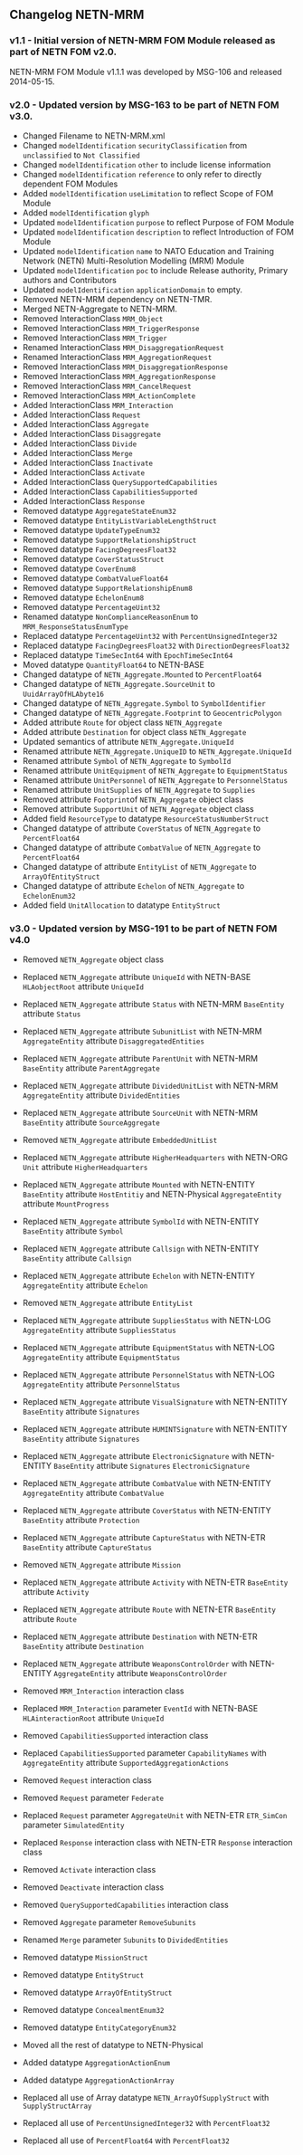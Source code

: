 ## Changelog NETN-MRM

### v1.1 - Initial version of NETN-MRM FOM Module released as part of NETN FOM v2.0.

NETN-MRM FOM Module v1.1.1 was developed by MSG-106 and released 2014-05-15.


### v2.0 - Updated version by MSG-163 to be part of NETN FOM v3.0.

* Changed Filename to NETN-MRM.xml 
* Changed `modelIdentification` `securityClassification` from `unclassified` to `Not Classified` 
* Changed `modelIdentification` `other` to include license information 
* Changed `modelIdentification` `reference` to only refer to directly dependent FOM Modules 
* Added `modelIdentification` `useLimitation` to reflect Scope of FOM Module 
* Added `modelIdentification` `glyph` 
* Updated `modelIdentification` `purpose` to reflect Purpose of FOM Module 
* Updated `modelIdentification` `description` to reflect Introduction of FOM Module 
* Updated `modelIdentification` `name` to NATO Education and Training Network (NETN) Multi-Resolution Modelling (MRM) Module 
* Updated `modelIdentification` `poc` to include Release authority, Primary authors and Contributors 
* Updated `modelIdentification` `applicationDomain` to empty. 
* Removed NETN-MRM dependency on NETN-TMR. 
* Merged NETN-Aggregate to NETN-MRM. 
* Removed InteractionClass `MRM_Object` 
* Removed InteractionClass `MRM_TriggerResponse` 
* Removed InteractionClass `MRM_Trigger` 
* Renamed InteractionClass `MRM_DisaggregationRequest` 
* Renamed InteractionClass `MRM_AggregationRequest` 
* Removed InteractionClass `MRM_DisaggregationResponse` 
* Removed InteractionClass `MRM_AggregationResponse` 
* Removed InteractionClass `MRM_CancelRequest` 
* Removed InteractionClass `MRM_ActionComplete` 
* Added InteractionClass `MRM_Interaction` 
* Added InteractionClass `Request` 
* Added InteractionClass `Aggregate` 
* Added InteractionClass `Disaggregate` 
* Added InteractionClass `Divide` 
* Added InteractionClass `Merge` 
* Added InteractionClass `Inactivate` 
* Added InteractionClass `Activate` 
* Added InteractionClass `QuerySupportedCapabilities` 
* Added InteractionClass `CapabilitiesSupported` 
* Added InteractionClass `Response` 
* Removed datatype `AggregateStateEnum32` 
* Removed datatype `EntityListVariableLengthStruct` 
* Removed datatype `UpdateTypeEnum32` 
* Removed datatype `SupportRelationshipStruct` 
* Removed datatype `FacingDegreesFloat32` 
* Removed datatype `CoverStatusStruct` 
* Removed datatype `CoverEnum8` 
* Removed datatype `CombatValueFloat64` 
* Removed datatype `SupportRelationshipEnum8` 
* Removed datatype `EchelonEnum8` 
* Removed datatype `PercentageUint32` 
* Renamed datatype `NonComplianceReasonEnum` to `MRM_ResponseStatusEnumType` 
* Replaced datatype `PercentageUint32` with `PercentUnsignedInteger32` 
* Replaced datatype `FacingDegreesFloat32` with `DirectionDegreesFloat32` 
* Replaced datatype `TimeSecInt64` with `EpochTimeSecInt64` 
* Moved datatype `QuantityFloat64` to NETN-BASE 
* Changed datatype of `NETN_Aggregate.Mounted` to `PercentFloat64` 
* Changed datatype of `NETN_Aggregate.SourceUnit` to `UuidArrayOfHLAbyte16` 
* Changed datatype of `NETN_Aggregate.Symbol` to `SymbolIdentifier` 
* Changed datatype of `NETN_Aggregate.Footprint` to `GeocentricPolygon ` 
* Added attribute `Route` for  object class `NETN_Aggregate` 
* Added attribute `Destination` for  object class `NETN_Aggregate` 
* Updated semantics of attribute `NETN_Aggregate.UniqueId` 
* Renamed attribute `NETN_Aggregate.UniqueID` to `NETN_Aggregate.UniqueId` 
* Renamed attribute `Symbol` of `NETN_Aggregate` to `SymbolId` 
* Renamed attribute `UnitEquipment`  of `NETN_Aggregate` to `EquipmentStatus` 
* Renamed attribute `UnitPersonnel`  of `NETN_Aggregate` to `PersonnelStatus` 
* Renamed attribute `UnitSupplies`  of `NETN_Aggregate` to `Supplies` 
* Removed attribute `Footprint`of `NETN_Aggregate` object class 
* Removed attribute `SupportUnit` of `NETN_Aggregate` object class 
* Added field `ResourceType` to datatype `ResourceStatusNumberStruct` 
* Changed datatype of attribute `CoverStatus` of `NETN_Aggregate` to `PercentFloat64` 
* Changed datatype of attribute `CombatValue` of `NETN_Aggregate` to `PercentFloat64` 
* Changed datatype of attribute `EntityList` of `NETN_Aggregate` to `ArrayOfEntityStruct` 
* Changed datatype of attribute `Echelon` of `NETN_Aggregate` to `EchelonEnum32` 
* Added field `UnitAllocation` to datatype `EntityStruct`


### v3.0 - Updated version by MSG-191 to be part of NETN FOM v4.0

* Removed `NETN_Aggregate` object class 
* Replaced `NETN_Aggregate` attribute `UniqueId` with NETN-BASE `HLAobjectRoot` attribute `UniqueId` 
* Replaced `NETN_Aggregate` attribute `Status` with NETN-MRM `BaseEntity` attribute `Status` 
* Replaced `NETN_Aggregate` attribute `SubunitList` with NETN-MRM `AggregateEntity` attribute `DisaggregatedEntities` 
* Replaced `NETN_Aggregate` attribute `ParentUnit` with NETN-MRM `BaseEntity` attribute `ParentAggregate` 
* Replaced `NETN_Aggregate` attribute `DividedUnitList` with NETN-MRM `AggregateEntity` attribute `DividedEntities` 
* Replaced `NETN_Aggregate` attribute `SourceUnit` with NETN-MRM `BaseEntity` attribute `SourceAggregate` 
* Removed `NETN_Aggregate` attribute `EmbeddedUnitList` 
* Replaced `NETN_Aggregate` attribute `HigherHeadquarters` with NETN-ORG `Unit` attribute `HigherHeadquarters` 
* Replaced `NETN_Aggregate` attribute `Mounted` with NETN-ENTITY `BaseEntity` attribute `HostEntitiy` and NETN-Physical `AggregateEntity` attribute `MountProgress` 
* Replaced `NETN_Aggregate` attribute `SymbolId` with NETN-ENTITY `BaseEntity` attribute `Symbol` 
* Replaced `NETN_Aggregate` attribute `Callsign` with NETN-ENTITY `BaseEntity` attribute `Callsign` 
* Replaced `NETN_Aggregate` attribute `Echelon` with NETN-ENTITY `AggregateEntity` attribute `Echelon` 
* Removed `NETN_Aggregate` attribute `EntityList` 
* Replaced `NETN_Aggregate` attribute `SuppliesStatus` with NETN-LOG `AggregateEntity` attribute `SuppliesStatus` 
* Replaced `NETN_Aggregate` attribute `EquipmentStatus` with NETN-LOG `AggregateEntity` attribute `EquipmentStatus` 
* Replaced `NETN_Aggregate` attribute `PersonnelStatus` with NETN-LOG `AggregateEntity` attribute `PersonnelStatus` 
* Replaced `NETN_Aggregate` attribute `VisualSignature` with NETN-ENTITY `BaseEntity` attribute `Signatures` 
* Replaced `NETN_Aggregate` attribute `HUMINTSignature` with NETN-ENTITY `BaseEntity` attribute `Signatures` 
* Replaced `NETN_Aggregate` attribute `ElectronicSignature` with NETN-ENTITY `BaseEntity` attribute `Signatures`  `ElectronicSignature` 
* Replaced `NETN_Aggregate` attribute `CombatValue` with NETN-ENTITY `AggregateEntity` attribute `CombatValue` 
* Replaced `NETN_Aggregate` attribute `CoverStatus` with NETN-ENTITY `BaseEntity` attribute `Protection` 
* Replaced `NETN_Aggregate` attribute `CaptureStatus` with NETN-ETR `BaseEntity` attribute `CaptureStatus` 
* Removed `NETN_Aggregate` attribute `Mission` 
* Replaced `NETN_Aggregate` attribute `Activity` with NETN-ETR `BaseEntity` attribute `Activity` 
* Replaced `NETN_Aggregate` attribute `Route` with NETN-ETR `BaseEntity` attribute `Route` 
* Replaced `NETN_Aggregate` attribute `Destination` with NETN-ETR `BaseEntity` attribute `Destination` 
* Replaced `NETN_Aggregate` attribute `WeaponsControlOrder` with NETN-ENTITY `AggregateEntity` attribute `WeaponsControlOrder` 
* Removed `MRM_Interaction` interaction class 
* Replaced `MRM_Interaction` parameter `EventId` with NETN-BASE `HLAinteractionRoot` attribute `UniqueId` 
* Removed `CapabilitiesSupported` interaction class 
* Replaced `CapabilitiesSupported` parameter `CapabilityNames` with `AggregateEntity` attribute `SupportedAggregationActions` 
* Removed `Request` interaction class 
* Removed `Request` parameter `Federate` 
* Replaced `Request` parameter `AggregateUnit` with NETN-ETR `ETR_SimCon` parameter `SimulatedEntity` 
* Replaced `Response` interaction class with NETN-ETR `Response` interaction class 
* Removed `Activate` interaction class 
* Removed `Deactivate` interaction class 
* Removed `QuerySupportedCapabilities` interaction class 
* Removed `Aggregate` parameter `RemoveSubunits` 
* Renamed `Merge` parameter `Subunits` to `DividedEntities` 
 
 
* Removed datatype `MissionStruct` 
* Removed datatype `EntityStruct` 
* Removed datatype `ArrayOfEntityStruct` 
* Removed datatype `ConcealmentEnum32` 
* Removed datatype `EntityCategoryEnum32` 
* Moved all the rest of datatype to NETN-Physical 
* Added datatype `AggregationActionEnum` 
* Added datatype `AggregationActionArray` 
 
* Replaced all use of Array datatype `NETN_ArrayOfSupplyStruct` with `SupplyStructArray` 
* Replaced all use of `PercentUnsignedInteger32` with `PercentFloat32` 
* Replaced all use of `PercentFloat64` with `PercentFloat32`

